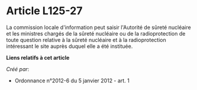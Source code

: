# Article L125-27

La commission locale d'information peut saisir l'Autorité de sûreté nucléaire et les ministres chargés de la sûreté nucléaire
ou de la radioprotection de toute question relative à la sûreté nucléaire et à la radioprotection intéressant le site auprès
duquel elle a été instituée.

**Liens relatifs à cet article**

_Créé par_:

  - Ordonnance n°2012-6 du 5 janvier 2012 - art. 1
